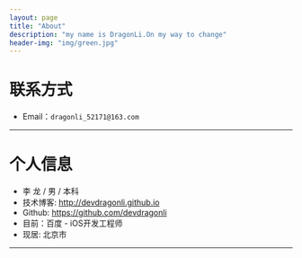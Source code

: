 ```yaml
---
layout: page
title: "About"
description: "my name is DragonLi.On my way to change"
header-img: "img/green.jpg"
---
```





# 联系方式

*   Email：`dragonli_52171@163.com`

* * *

# 个人信息

*   李 龙  / 男 /  本科 
*   技术博客: <http://devdragonli.github.io>
*   Github: <https://github.com/devdragonli>
*   目前：百度  - iOS开发工程师
*   现居: 北京市

* * *
